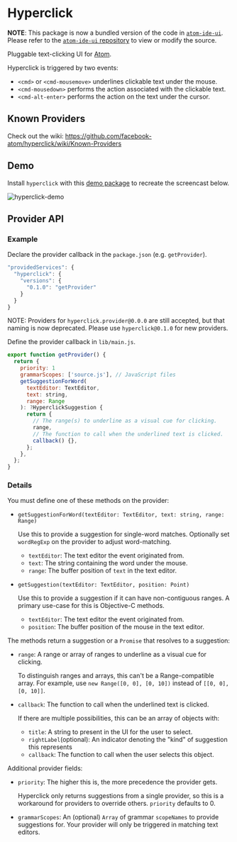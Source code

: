 # Hyperclick

**NOTE**: This package is now a bundled version of the code in [`atom-ide-ui`](https://atom.io/packages/atom-ide-ui). Please refer to the [`atom-ide-ui` repository](https://github.com/facebook-atom/atom-ide-ui/tree/master/modules/atom-ide-ui/pkg/hyperclick) to view or modify the source.

Pluggable text-clicking UI for [Atom](https://atom.io/).

Hyperclick is triggered by two events:
- `<cmd>` or `<cmd-mousemove>` underlines clickable text under the mouse.
- `<cmd-mousedown>` performs the action associated with the clickable text.
- `<cmd-alt-enter>` performs the action on the text under the cursor.

## Known Providers

Check out the wiki: https://github.com/facebook-atom/hyperclick/wiki/Known-Providers

## Demo

Install `hyperclick` with this [demo package](https://github.com/oclbdk/hyperclick-provider-demo)
to recreate the screencast below.

![hyperclick-demo](https://thumbs.gfycat.com/EcstaticEvilEstuarinecrocodile-size_restricted.gif)

## Provider API

### Example

Declare the provider callback in the `package.json` (e.g. `getProvider`).

```js
"providedServices": {
  "hyperclick": {
    "versions": {
      "0.1.0": "getProvider"
    }
  }
}
```

NOTE: Providers for `hyperclick.provider@0.0.0` are still accepted, but that naming is now deprecated.
Please use `hyperclick@0.1.0` for new providers.

Define the provider callback in `lib/main.js`.

```js
export function getProvider() {
  return {
    priority: 1
    grammarScopes: ['source.js'], // JavaScript files
    getSuggestionForWord(
      textEditor: TextEditor,
      text: string,
      range: Range
    ): ?HyperclickSuggestion {
      return {
        // The range(s) to underline as a visual cue for clicking.
        range,
        // The function to call when the underlined text is clicked.
        callback() {},
      };
    },
  };
}
```

### Details

You must define one of these methods on the provider:

- `getSuggestionForWord(textEditor: TextEditor, text: string, range: Range)`

  Use this to provide a suggestion for single-word matches.
  Optionally set `wordRegExp` on the provider to adjust word-matching.

  - `textEditor`: The text editor the event originated from.
  - `text`: The string containing the word under the mouse.
  - `range`: The buffer position of `text` in the text editor.

- `getSuggestion(textEditor: TextEditor, position: Point)`

  Use this to provide a suggestion if it can have non-contiguous ranges.
  A primary use-case for this is Objective-C methods.

  - `textEditor`: The text editor the event originated from.
  - `position`: The buffer position of the mouse in the text editor.

The methods return a suggestion or a `Promise` that resolves to a suggestion:

- `range`: A range or array of ranges to underline as a visual cue for clicking.

  To distinguish ranges and arrays, this can't be a Range-compatible array.
  For example, use `new Range([0, 0], [0, 10])` instead of `[[0, 0], [0, 10]]`.

- `callback`: The function to call when the underlined text is clicked.

  If there are multiple possibilities, this can be an array of objects with:

    - `title`: A string to present in the UI for the user to select.
    - `rightLabel`(optional): An indicator denoting the "kind" of suggestion this represents
    - `callback`: The function to call when the user selects this object.

Additional provider fields:

- `priority`: The higher this is, the more precedence the provider gets.

  Hyperclick only returns suggestions from a single provider, so this is a
  workaround for providers to override others. `priority` defaults to 0.

- `grammarScopes`: An (optional) `Array` of grammar `scopeNames` to provide suggestions for.
  Your provider will only be triggered in matching text editors.
